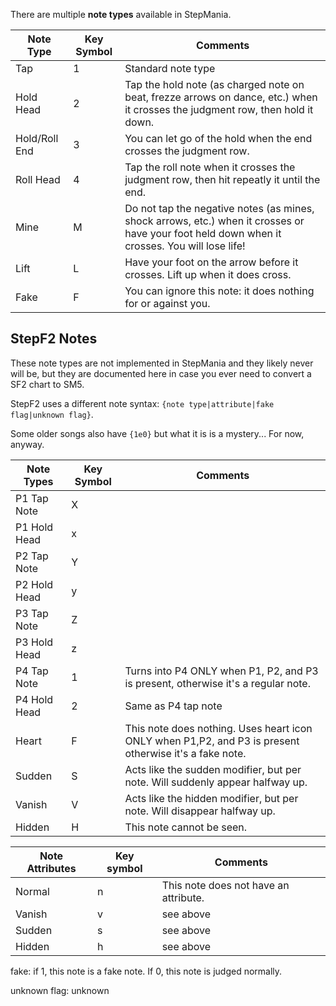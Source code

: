 There are multiple **note types** available in StepMania.

| Note Type | Key Symbol | Comments |
| --- | --- | --- |
| Tap | 1 | Standard note type |
| Hold Head | 2 | Tap the hold note (as charged note on beat, frezze arrows on dance, etc.) when it crosses the judgment row, then hold it down. |
| Hold/Roll End | 3 | You can let go of the hold when the end crosses the judgment row. |
| Roll Head | 4 | Tap the roll note when it crosses the judgment row, then hit repeatly it until the end. |
| Mine | M | Do not tap the negative notes (as mines, shock arrows, etc.) when it crosses or have your foot held down when it crosses. You will lose life! |
| Lift | L | Have your foot on the arrow before it crosses. Lift up when it does cross. |
| Fake | F | You can ignore this note: it does nothing for or against you. |

## StepF2 Notes
These note types are not implemented in StepMania and they likely never will be, but they are documented here in case you ever need to convert a SF2 chart to SM5.

StepF2 uses a different note syntax: `{note type|attribute|fake flag|unknown flag}`.

Some older songs also have `{1e0}` but what it is is a mystery... For now, anyway.

| Note Types | Key Symbol | Comments |
| ---------- | ---------- | -------- |
| P1 Tap Note | X | |
| P1 Hold Head | x | |
| P2 Tap Note | Y | |
| P2 Hold Head | y | |
| P3 Tap Note| Z | |
| P3 Hold Head | z | |
| P4 Tap Note | 1 | Turns into P4 ONLY when P1, P2, and P3 is present, otherwise it's a regular note. |
| P4 Hold Head | 2 | Same as P4 tap note |
| Heart | F | This note does nothing. Uses heart icon ONLY when P1,P2, and P3 is present otherwise it's a fake note. |
| Sudden | S | Acts like the sudden modifier, but per note. Will suddenly appear halfway up. |
| Vanish | V | Acts like the hidden modifier, but per note. Will disappear halfway up. |
| Hidden | H | This note cannot be seen. |

| Note Attributes | Key symbol | Comments |
| --------------- | ---------- | -------- |
| Normal | n | This note does not have an attribute. |
| Vanish | v | see above |
| Sudden | s | see above |
| Hidden | h | see above |

fake: if 1, this note is a fake note. If 0, this note is judged normally.

unknown flag: unknown

